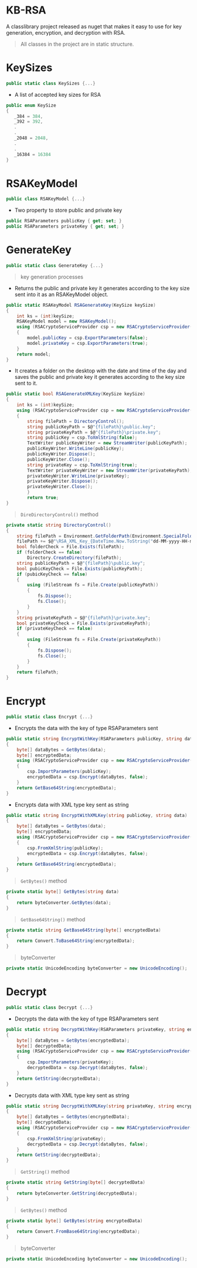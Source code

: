 # KB-RSA
 A classlibrary project released as nuget that makes it easy to use for key generation, encryption, and decryption with RSA.
 
> All classes in the project are in static structure.

# KeySizes
```csharp 
public static class KeySizes {...}
```
- A list of accepted key sizes for RSA
```csharp
public enum KeySize 
{
   _384 = 384,
   _392 = 392,
   .
   .
   _2048 = 2048,
   .
   .
   _16384 = 16384
}
```
   
# RSAKeyModel
```csharp
public class RSAKeyModel {...}
```
- Two property to store public and private key
```csharp 
public RSAParameters publicKey { get; set; }
public RSAParameters privateKey { get; set; }
```
   
# GenerateKey
```csharp
public static class GenerateKey {...}
```
> key generation processes

- Returns the public and private key it generates according to the key size sent into it as an RSAKeyModel object.
```csharp
public static RSAKeyModel RSAGenerateKey(KeySize keySize)
{
    int ks = (int)keySize;
    RSAKeyModel model = new RSAKeyModel();
    using (RSACryptoServiceProvider csp = new RSACryptoServiceProvider(ks))
    {
        model.publicKey = csp.ExportParameters(false);
        model.privateKey = csp.ExportParameters(true);
    }
    return model;
}
``` 

- It creates a folder on the desktop with the date and time of the day and saves the public and private key it generates according to the key size sent to it.
```csharp
public static bool RSAGenerateXMLKey(KeySize keySize)
{
    int ks = (int)keySize;
    using (RSACryptoServiceProvider csp = new RSACryptoServiceProvider(ks))
    {
        string filePath = DirectoryControl();
        string publicKeyPath = $@"{filePath}\public.key";
        string privateKeyPath = $@"{filePath}\private.key";
        string publicKey = csp.ToXmlString(false);
        TextWriter publicKeyWriter = new StreamWriter(publicKeyPath);
        publicKeyWriter.WriteLine(publicKey);
        publicKeyWriter.Dispose();
        publicKeyWriter.Close();
        string privateKey = csp.ToXmlString(true);
        TextWriter privateKeyWriter = new StreamWriter(privateKeyPath);
        privateKeyWriter.WriteLine(privateKey);
        privateKeyWriter.Dispose();
        privateKeyWriter.Close();
        }
        return true;
}
```

> `DireDirectoryControl()` method
```csharp
private static string DirectoryControl()
{
    string filePath = Environment.GetFolderPath(Environment.SpecialFolder.Desktop);
    filePath += $@"\RSA_XML_Key_{DateTime.Now.ToString("dd-MM-yyyy-HH-mm-ss")}";
    bool folderCheck = File.Exists(filePath);
    if (folderCheck == false)
        Directory.CreateDirectory(filePath);
    string publicKeyPath = $@"{filePath}\public.key";
    bool pubicKeyCheck = File.Exists(publicKeyPath);
    if (pubicKeyCheck == false)
    {
        using (FileStream fs = File.Create(publicKeyPath))
        {
            fs.Dispose();
            fs.Close();
        }
    }
    string privateKeyPath = $@"{filePath}\private.key";
    bool privateKeyCheck = File.Exists(privateKeyPath);
    if (privateKeyCheck == false)
    {
        using (FileStream fs = File.Create(privateKeyPath))
        {
            fs.Dispose();
            fs.Close();
        }
    }
    return filePath;
}
```
   
# Encrypt
```csharp
public static class Encrypt {...}
```
- Encrypts the data with the key of type RSAParameters sent
```csharp
public static string EncryptWithKey(RSAParameters publicKey, string data)
{
    byte[] dataBytes = GetBytes(data);
    byte[] encryptedData;
    using (RSACryptoServiceProvider csp = new RSACryptoServiceProvider())
    {
        csp.ImportParameters(publicKey);
        encryptedData = csp.Encrypt(dataBytes, false);
    }
    return GetBase64String(encryptedData);
}
```
- Encrypts data with XML type key sent as string
```csharp
public static string EncryptWithXMLKey(string publicKey, string data)
{
    byte[] dataBytes = GetBytes(data);
    byte[] encryptedData;
    using (RSACryptoServiceProvider csp = new RSACryptoServiceProvider())
    {
        csp.FromXmlString(publicKey);
        encryptedData = csp.Encrypt(dataBytes, false);
    }
    return GetBase64String(encryptedData);
}
```
> `GetBytes()` method
```csharp
private static byte[] GetBytes(string data)
{
    return byteConverter.GetBytes(data);
}
```
> `GetBase64String()` method
```csharp
private static string GetBase64String(byte[] encryptedData)
{
    return Convert.ToBase64String(encryptedData);
}
```
> byteConverter
```csharp
private static UnicodeEncoding byteConverter = new UnicodeEncoding();
```
   
# Decrypt
```csharp
public static class Decrypt {...}
```
- Decrypts the data with the key of type RSAParameters sent
```csharp
public static string DecryptWithKey(RSAParameters privateKey, string encryptedData)
{
    byte[] dataBytes = GetBytes(encryptedData);
    byte[] decryptedData;
    using (RSACryptoServiceProvider csp = new RSACryptoServiceProvider())
    {
        csp.ImportParameters(privateKey);
        decryptedData = csp.Decrypt(dataBytes, false);
    }
    return GetString(decryptedData);
}
```
- Decrypts data with XML type key sent as string
```csharp
public static string DecryptWithXMLKey(string privateKey, string encryptedData)
{
    byte[] dataBytes = GetBytes(encryptedData);
    byte[] decryptedData;
    using (RSACryptoServiceProvider csp = new RSACryptoServiceProvider())
    {
        csp.FromXmlString(privateKey);
        decryptedData = csp.Decrypt(dataBytes, false);
    }
    return GetString(decryptedData);
}
```
> `GetString()` method
```csharp
private static string GetString(byte[] decryptedData)
{
    return byteConverter.GetString(decryptedData);
}
```
> `GetBytes()` method
```csharp
private static byte[] GetBytes(string encryptedData)
{
    return Convert.FromBase64String(encryptedData);
}
```
> byteConverter
```csharp
private static UnicodeEncoding byteConverter = new UnicodeEncoding();
```

